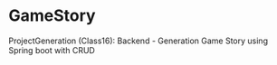 # GameStory

ProjectGeneration (Class16): Backend - Generation Game Story using Spring boot with CRUD
